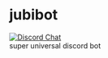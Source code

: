 # jubibot
[![Discord Chat](https://img.shields.io/discord/308323056592486420.svg)](https://discord.gg/9t94v4c)  
super universal discord bot
